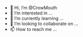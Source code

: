 - 👋 Hi, I’m @CrowMouth
- 👀 I’m interested in ...
- 🌱 I’m currently learning ...
- 💞️ I’m looking to collaborate on ...
- 📫 How to reach me ...

<!---
CrowMouth/CrowMouth is a ✨ special ✨ repository because its `README.md` (this file) appears on your GitHub profile.
You can click the Preview link to take a look at your changes.
--->

